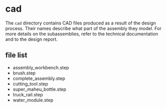 # cad

The `cad` directory contains CAD files produced as a result of the design process. Their names describe what part of the assembly they model. For more details on the subassemblies, refer to the technical documentation and to the design report. 

## file list

- assembly_workbench.step
- brush.step
- complete_assembly.step
- cutting_tool.step
- super_maheu_bottle.step
- truck_rail.step
- water_module.step